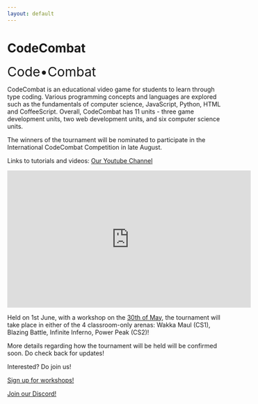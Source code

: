 ```yaml
---
layout: default
---
```


# CodeCombat

<a style="font-size:30px">Code•Combat</a>

CodeCombat is an educational video game for students to learn through type coding. Various programming concepts and languages are explored such as the fundamentals of computer science, JavaScript, Python, HTML and CoffeeScript. Overall, CodeCombat has 11 units - three game development units, two web development units, and six computer science units.

The winners of the tournament will be nominated to participate in the International CodeCombat Competition in late August.

Links to tutorials and videos:
<a class="btn" href="https://www.youtube.com/channel/UCWQmrxGbwU4jFBCJf7rPoFQ">Our Youtube Channel<br></a>

<iframe width="560" height="315" src="https://www.youtube.com/embed/ivipHjEro54" title="YouTube video player" frameborder="0" allow="accelerometer; autoplay; clipboard-write; encrypted-media; gyroscope; picture-in-picture" allowfullscreen></iframe>

Held on 1st June, with a workshop on the <a href="https://eventyay.com/e/add36405/session/7099">30th of May</a>, the tournament will take place in either of the 4 classroom-only arenas: Wakka Maul (CS1), Blazing Battle, Infinite Inferno, Power Peak (CS2)!

More details regarding how the tournament will be held will be confirmed soon. Do check back for updates! 

Interested? Do join us!

<a class="btn brand horizontal_align" href="https://go.buildingblocs.sg/signup">Sign up for workshops!</a>

<a class="btn brand horizontal_align" href="https://tinyurl.com/bbcs21-discord">Join our Discord!</a>

